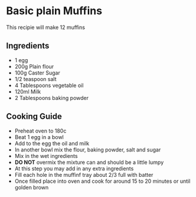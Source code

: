 
# Basic plain Muffins

This recipie will make 12 muffins

## Ingredients

* 1 egg
* 200g Plain flour
* 100g Caster Sugar
* 1/2 teaspoon salt
* 4 Tablespoons vegetable oil
* 120ml Milk
* 2 Tablespoons baking powder

## Cooking Guide

* Preheat oven to 180c
* Beat 1 egg in a bowl
* Add to the egg the oil and milk
* In another bowl mix the flour, baking powder, salt and sugar
* Mix in the wet ingredients
* **DO NOT** overmix the mixture can and should be a little lumpy
* At this step you may add in any extra ingredients
* Fill each hole in the muffinf tray about 2/3 full with batter
* Once filled place into oven and cook for around 15 to 20 minutes or until golden brown
